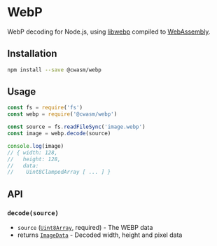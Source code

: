 # WebP

WebP decoding for Node.js, using [libwebp][libwebp] compiled to [WebAssembly][WebAssembly].

[libwebp]: https://developers.google.com/speed/webp/docs/api
[WebAssembly]: https://webassembly.org

## Installation

```sh
npm install --save @cwasm/webp
```

## Usage

```js
const fs = require('fs')
const webp = require('@cwasm/webp')

const source = fs.readFileSync('image.webp')
const image = webp.decode(source)

console.log(image)
// { width: 128,
//   height: 128,
//   data:
//    Uint8ClampedArray [ ... ] }
```

## API

### `decode(source)`

- `source` ([`Uint8Array`](https://developer.mozilla.org/en-US/docs/Web/JavaScript/Reference/Global_Objects/Uint8Array), required) - The WEBP data
- returns [`ImageData`](https://developer.mozilla.org/en-US/docs/Web/API/ImageData) - Decoded width, height and pixel data
